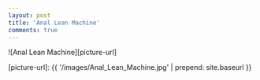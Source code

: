```yaml
---
layout: post
title: 'Anal Lean Machine'
comments: true
---
```


![Anal Lean Machine][picture-url]

[picture-url]: {{ '/images/Anal_Lean_Machine.jpg' | prepend: site.baseurl }}